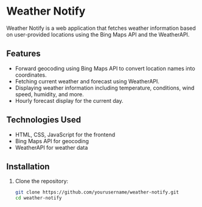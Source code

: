 # Weather Notify

Weather Notify is a web application that fetches weather information based on user-provided locations using the Bing Maps API and the WeatherAPI.

## Features

- Forward geocoding using Bing Maps API to convert location names into coordinates.
- Fetching current weather and forecast using WeatherAPI.
- Displaying weather information including temperature, conditions, wind speed, humidity, and more.
- Hourly forecast display for the current day.

## Technologies Used

- HTML, CSS, JavaScript for the frontend
- Bing Maps API for geocoding
- WeatherAPI for weather data

## Installation

1. Clone the repository:

   ```bash
   git clone https://github.com/yourusername/weather-notify.git
   cd weather-notify

